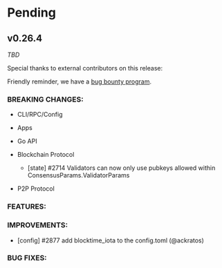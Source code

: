# Pending

## v0.26.4

*TBD*

Special thanks to external contributors on this release:

Friendly reminder, we have a [bug bounty
program](https://hackerone.com/tendermint).

### BREAKING CHANGES:

* CLI/RPC/Config

* Apps

* Go API

* Blockchain Protocol
  * [state] \#2714 Validators can now only use pubkeys allowed within ConsensusParams.ValidatorParams

* P2P Protocol

### FEATURES:

### IMPROVEMENTS:

- [config] \#2877 add blocktime_iota to the config.toml (@ackratos)

### BUG FIXES:
